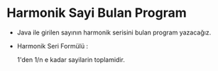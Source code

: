 # Harmonik Sayi Bulan Program
  * Java ile girilen sayının harmonik serisini bulan program yazacağız.

  * Harmonik Seri Formülü :
  
    1'den 1/n e kadar sayilarin toplamidir. 
